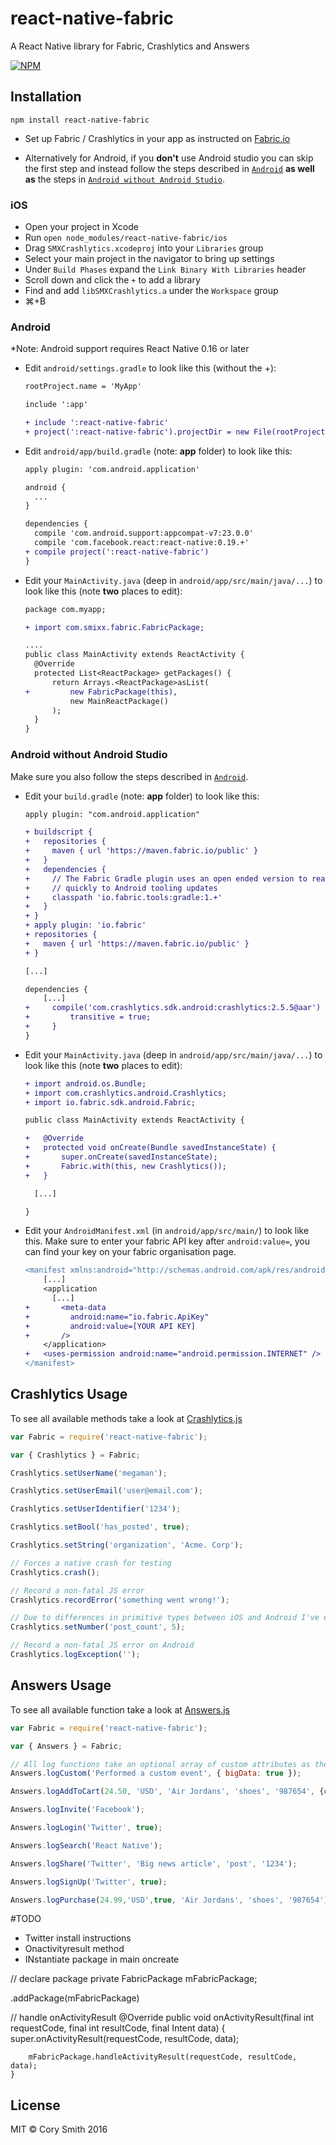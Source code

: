 # react-native-fabric
A React Native library for Fabric, Crashlytics and Answers

[![NPM](https://nodei.co/npm/react-native-fabric.png?downloads=true&downloadRank=true&stars=true)](https://nodei.co/npm/react-native-fabric/)

## Installation

`npm install react-native-fabric`

- Set up Fabric / Crashlytics in your app as instructed on [Fabric.io](https://fabric.io)

- Alternatively for Android, if you **don't** use Android studio you can skip the first step and instead follow the steps described in [`Android`](#android) **as well as** the steps in [`Android without Android Studio`](#no_android_studio).

### iOS
 
- Open your project in Xcode
- Run ```open node_modules/react-native-fabric/ios```
- Drag `SMXCrashlytics.xcodeproj` into your `Libraries` group
- Select your main project in the navigator to bring up settings
- Under `Build Phases` expand the `Link Binary With Libraries` header
- Scroll down and click the `+` to add a library
- Find and add `libSMXCrashlytics.a` under the `Workspace` group
- ⌘+B

<a name="android"></a>
### Android

*Note: Android support requires React Native 0.16 or later 

* Edit `android/settings.gradle` to look like this (without the +):

  ```diff
  rootProject.name = 'MyApp'

  include ':app'

  + include ':react-native-fabric'
  + project(':react-native-fabric').projectDir = new File(rootProject.projectDir, '../node_modules/react-native-fabric/android')
  ```

* Edit `android/app/build.gradle` (note: **app** folder) to look like this: 

  ```diff
  apply plugin: 'com.android.application'

  android {
    ...
  }

  dependencies {    
    compile 'com.android.support:appcompat-v7:23.0.0'
    compile 'com.facebook.react:react-native:0.19.+'
  + compile project(':react-native-fabric')
  }
  ```

* Edit your `MainActivity.java` (deep in `android/app/src/main/java/...`) to look like this (note **two** places to edit):

  ```diff
  package com.myapp;

  + import com.smixx.fabric.FabricPackage;

  ....
  public class MainActivity extends ReactActivity {
    @Override
    protected List<ReactPackage> getPackages() {
        return Arrays.<ReactPackage>asList(
  +         new FabricPackage(this),
            new MainReactPackage()
        );
    }
  }
  ```

<a name="no_android_studio"></a>
### Android without Android Studio

Make sure you also follow the steps described in [`Android`](#android).

* Edit your `build.gradle` (note: **app** folder) to look like this:

  ```diff
  apply plugin: "com.android.application"

  + buildscript {
  +   repositories {
  +     maven { url 'https://maven.fabric.io/public' }
  +   }
  +   dependencies {
  +     // The Fabric Gradle plugin uses an open ended version to react
  +     // quickly to Android tooling updates
  +     classpath 'io.fabric.tools:gradle:1.+'
  +   }
  + }
  + apply plugin: 'io.fabric'
  + repositories {
  +   maven { url 'https://maven.fabric.io/public' }
  + }

  [...]

  dependencies {
      [...]
  +     compile('com.crashlytics.sdk.android:crashlytics:2.5.5@aar') {
  +         transitive = true;
  +     }
  }
  ```

* Edit your `MainActivity.java` (deep in `android/app/src/main/java/...`) to look like this (note **two** places to edit):

  ```diff
  + import android.os.Bundle;
  + import com.crashlytics.android.Crashlytics;
  + import io.fabric.sdk.android.Fabric;

  public class MainActivity extends ReactActivity {

  +   @Override
  +   protected void onCreate(Bundle savedInstanceState) {
  +       super.onCreate(savedInstanceState);
  +       Fabric.with(this, new Crashlytics());
  +   }

    [...]

  }
  ```

* Edit your `AndroidManifest.xml` (in `android/app/src/main/`) to look like this. Make sure to enter your fabric API key after `android:value=`, you can find your key on your fabric organisation page.

  ```diff
  <manifest xmlns:android="http://schemas.android.com/apk/res/android"
      [...]
      <application
        [...]
  +       <meta-data
  +         android:name="io.fabric.ApiKey"
  +         android:value=[YOUR API KEY]
  +       />
      </application>
  +   <uses-permission android:name="android.permission.INTERNET" />
  </manifest>
  ```

## Crashlytics Usage
To see all available methods take a look at [Crashlytics.js](https://github.com/corymsmith/react-native-fabric/blob/master/Crashlytics.js)

```js
var Fabric = require('react-native-fabric');

var { Crashlytics } = Fabric;

Crashlytics.setUserName('megaman');

Crashlytics.setUserEmail('user@email.com');

Crashlytics.setUserIdentifier('1234');

Crashlytics.setBool('has_posted', true);

Crashlytics.setString('organization', 'Acme. Corp');

// Forces a native crash for testing
Crashlytics.crash();

// Record a non-fatal JS error
Crashlytics.recordError('something went wrong!');

// Due to differences in primitive types between iOS and Android I've exposed a setNumber function vs. setInt, setFloat, setDouble, setLong, etc                                        
Crashlytics.setNumber('post_count', 5);

// Record a non-fatal JS error on Android
Crashlytics.logException('');

```

## Answers Usage
To see all available function take a look at [Answers.js](https://github.com/corymsmith/react-native-fabric/blob/master/Answers.js)

```js
var Fabric = require('react-native-fabric');

var { Answers } = Fabric;

// All log functions take an optional array of custom attributes as the last parameter
Answers.logCustom('Performed a custom event', { bigData: true });

Answers.logAddToCart(24.50, 'USD', 'Air Jordans', 'shoes', '987654', {color: 'red'});

Answers.logInvite('Facebook');

Answers.logLogin('Twitter', true);

Answers.logSearch('React Native');

Answers.logShare('Twitter', 'Big news article', 'post', '1234');

Answers.logSignUp('Twitter', true);

Answers.logPurchase(24.99,'USD',true, 'Air Jordans', 'shoes', '987654');


``` 


#TODO
- Twitter install instructions
- Onactivityresult method
- INstantiate package in main oncreate

// declare package
    private FabricPackage mFabricPackage;
    
.addPackage(mFabricPackage)
    
    
 // handle onActivityResult
    @Override
    public void onActivityResult(final int requestCode, final int resultCode, final Intent data) {
        super.onActivityResult(requestCode, resultCode, data);

        mFabricPackage.handleActivityResult(requestCode, resultCode, data);
    }    

## License
MIT © Cory Smith 2016
